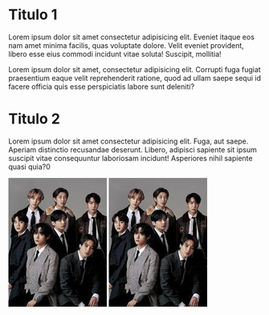 <!DOCTYPE html>
<html lang="en">
<head>
    <meta charset="UTF-8">
    <meta name="viewport" content="width=device-width, initial-scale=1.0">
    <link rel="stylesheet" href="CSS/stilos1.css">
    <meta http-equiv="X-UA-Compatible" content="ie=edge">
    <title>Document</title>
</head>
<body>
    <h1>Titulo 1</h1>
    <p>Lorem ipsum dolor sit amet consectetur adipisicing elit. Eveniet itaque eos nam amet minima facilis, quas voluptate dolore. Velit eveniet provident, libero esse eius commodi incidunt vitae soluta! Suscipit, mollitia!</p>
    <p>Lorem ipsum dolor sit amet, consectetur adipisicing elit. Corrupti fuga fugiat praesentium eaque velit reprehenderit ratione, quod ad ullam saepe sequi id facere officia quis esse perspiciatis labore sunt deleniti?</p>
    <h1>Titulo 2</h1>
    <p>Lorem ipsum dolor sit amet consectetur adipisicing elit. Fuga, aut saepe. Aperiam distinctio recusandae deserunt. Libero, adipisci sapiente sit ipsum suscipit vitae consequuntur laboriosam incidunt! Asperiores nihil sapiente quasi quia?0</p>
    <img src="IMAG/bts.jpg" alt="">
    <img src="IMAG/bts.jpg" alt="">
</body>
</html>
